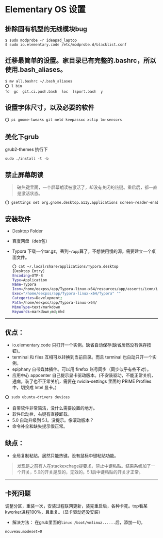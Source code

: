 # Elementary OS 设置

## 排除固有机型的无线模块bug
```
$ sudo modprobe -r ideapad_laptop
$ sudo io.elementary.code /etc/modprobe.d/blacklist.conf
```

## 迁移最简单的设置。家目录已有完整的.bashrc，所以使用.bash_aliases。
```
$ mv all.bashrc ~/.bash_aliases
⭕ l bin
fd  gc  git.ci.push.bash  loc  lsport.bash  y
```

## 设置字体尺寸，以及必要的软件
```
⭕ pi gnome-tweaks git meld keepassxc xclip lm-sensors
```

## 美化下grub
grub2-themes 执行下
```
sudo ./install -t -b
```

## 禁止屏幕朗读

> 破热键里面，一个屏幕朗读被激活了，却没有关闭的热键。重启后，都一直是激活状态。

 ```bash
 ⭕ gsettings set org.gnome.desktop.a11y.applications screen-reader-enabled false
 ```

## 安装软件

- Desktop Folder

- 百度网盘（deb包）

- Typora 下载一个tar.gz，丢到`~/app`算了，不想使用慢的源。需要建立一个桌面文件。

  ```bash
  ⭕ cat ~/.local/share/applications/Typora.desktop 
  [Desktop Entry]
  Encoding=UTF-8
  Type=Application
  Name=Typora
  Icon=/home/eexpss/app/Typora-linux-x64/resources/app/asserts/icon/icon_128x128.png
  Exec="/home/eexpss/app/Typora-linux-x64/Typora" ""
  Categories=Development;
  Path=/home/eexpss/app/Typora-linux-x64/
  MimeType=text/markdown
  Keywords=markdown;md;mkd
  
  ```

  

---

## 优点：
- io.elementary.code 只打开一个实例。缺省自动保存(缺省居然没有保存按钮)。
- terminal 和 files 互相可以转换到当前目录。而且 terminal 也自动只开一个实例。
- epiphany 自带媒体插件。可以用 firefox 账号同步（同步似乎有些不对）。
- 应用中心 appcenter 自己提示显卡驱动版本。(不安装驱动，不能正常关机，通病。装了也不正常关机，需要在 nvidia-settings 里面的 PRIME Profiles 中，切换成 Intel 显卡。)
```
⭕ sudo ubuntu-drivers devices
```
- 自带软件非常简洁，没什么需要设置的地方。
- 软件启动栏，右键有直接卸载。
- 5.0 自动升级到 5.1。没提示。像滚动版本？
- 命令补全和缺失提示很正常。

## 缺点：
- 全局复制粘贴，居然只能热键。没有鼠标中键粘贴功能。

>   发现是之前有人在stackexchage提要求，禁止中键粘贴。结果系统加了一个开关，5.0的开关是反的，无效的。5.1后中键粘贴的开关才正常。

---

## 卡死问题
调整分区，重装一次，安装过程联网更新，装完重启后，各种卡死。top看某kworker进程100%，且重复。（显卡驱动还没安装）

- 解决方法：
  在grub里面的`linux /boot/vmlinuz......`后，添加一句。

```
nouveau.modeset=0
```

